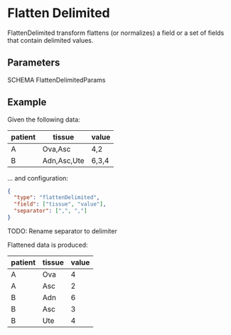 # Flatten Delimited

FlattenDelimited transform flattens (or normalizes) a field or a set of
fields that contain delimited values.

## Parameters

SCHEMA FlattenDelimitedParams

## Example

Given the following data:

| patient | tissue      | value |
| ------- | ----------- | ----- |
| A       | Ova,Asc     | 4,2   |
| B       | Adn,Asc,Ute | 6,3,4 |

... and configuration:

```json
{
  "type": "flattenDelimited",
  "field": ["tissue", "value"],
  "separator": [",", ","]
}
```

TODO: Rename separator to delimiter

Flattened data is produced:

| patient | tissue | value |
| ------- | ------ | ----- |
| A       | Ova    | 4     |
| A       | Asc    | 2     |
| B       | Adn    | 6     |
| B       | Asc    | 3     |
| B       | Ute    | 4     |
